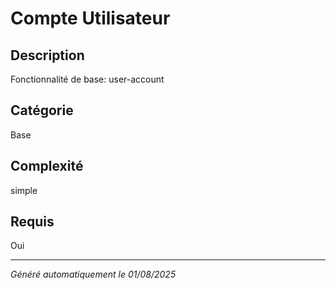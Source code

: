 # Compte Utilisateur

## Description
Fonctionnalité de base: user-account

## Catégorie
Base

## Complexité
simple

## Requis
Oui

---
*Généré automatiquement le 01/08/2025*
